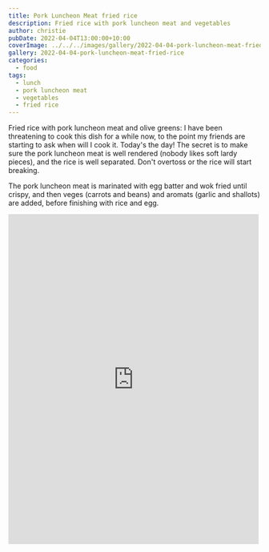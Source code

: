 ```yaml
---
title: Pork Luncheon Meat fried rice
description: Fried rice with pork luncheon meat and vegetables
author: christie
pubDate: 2022-04-04T13:00:00+10:00
coverImage: ../../../images/gallery/2022-04-04-pork-luncheon-meat-fried-rice/Pork luncheon meat fried rice (3).jpeg
gallery: 2022-04-04-pork-luncheon-meat-fried-rice
categories:
  - food
tags:
  - lunch
  - pork luncheon meat
  - vegetables
  - fried rice
---
```


Fried rice with pork luncheon meat and olive greens: I have been threatening to cook this dish for a while now, to the point my friends are starting to ask when will I cook it. Today's the day! The secret is to make sure the pork luncheon meat is well rendered (nobody likes soft lardy pieces), and the rice is well separated. Don't overtoss or the rice will start breaking.

The pork luncheon meat
is marinated with egg batter and wok fried until crispy, and then veges
(carrots and beans) and aromats (garlic and shallots) are added, before
finishing with rice and egg.

<iframe src="https://www.facebook.com/plugins/post.php?href=https%3A%2F%2Fwww.facebook.com%2Fchris1.tham%2Fposts%2Fpfbid01AwqnxRhxxanBoUydtUP44we9Ch7gBoU8JQUk43Q6vE3LF1ckfhRrgmgXnS5ij7El&show_text=true&width=500" width="500" height="659" style="border:none;overflow:hidden" scrolling="no" frameborder="0" allowfullscreen="true" allow="autoplay; clipboard-write; encrypted-media; picture-in-picture; web-share"></iframe>

